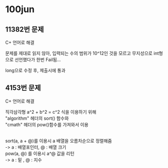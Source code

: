 # 100jun

## 11382번 문제

C+ 언어로 해결

문제를 제대로 읽지 않아, 입력되는 수의 범위가
10^12인 것을 모르고 무지성으로 int형으로 선언했다가
한번 Fail됨...

long으로 수정 후, 제출시에 통과

## 4153번 문제

C+ 언어로 해결

직각삼각형 a^2 + b^2 = c^2 식을 이용하기 위해 </br>
"algorithm" 헤더의 sort() 함수와 </br>
"cmath" 헤더의 pow()함수를 가져와서 이용 </br></br>

sort(a, a + @)를 이용시 a 배열을 오름차순으로 정렬해줌 </br>
-> a : 배열포인터, @ : 배열 크기 </br>
pow(a, @) 를 이용시 a^@ 값을 리턴 </br>
-> a : 밑 , @ : 지수 </br>

